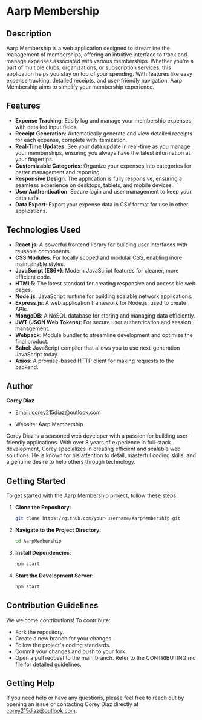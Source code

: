 # Aarp Membership

## Description

Aarp Membership is a web application designed to streamline the management of memberships, offering an intuitive interface to track and manage expenses associated with various memberships. Whether you’re a part of multiple clubs, organizations, or subscription services, this application helps you stay on top of your spending. With features like easy expense tracking, detailed receipts, and user-friendly navigation, Aarp Membership aims to simplify your membership experience.

## Features

- **Expense Tracking**: Easily log and manage your membership expenses with detailed input fields.
- **Receipt Generation**: Automatically generate and view detailed receipts for each expense, complete with itemization.
- **Real-Time Updates**: See your data update in real-time as you manage your memberships, ensuring you always have the latest information at your fingertips.
- **Customizable Categories**: Organize your expenses into categories for better management and reporting.
- **Responsive Design**: The application is fully responsive, ensuring a seamless experience on desktops, tablets, and mobile devices.
- **User Authentication**: Secure login and user management to keep your data safe.
- **Data Export**: Export your expense data in CSV format for use in other applications.

## Technologies Used

- **React.js**: A powerful frontend library for building user interfaces with reusable components.
- **CSS Modules**: For locally scoped and modular CSS, enabling more maintainable styles.
- **JavaScript (ES6+)**: Modern JavaScript features for cleaner, more efficient code.
- **HTML5**: The latest standard for creating responsive and accessible web pages.
- **Node.js**: JavaScript runtime for building scalable network applications.
- **Express.js**: A web application framework for Node.js, used to create APIs.
- **MongoDB**: A NoSQL database for storing and managing data efficiently.
- **JWT (JSON Web Tokens)**: For secure user authentication and session management.
- **Webpack**: Module bundler to streamline development and optimize the final product.
- **Babel**: JavaScript compiler that allows you to use next-generation JavaScript today.
- **Axios**: A promise-based HTTP client for making requests to the backend.

## Author

**Corey Diaz**  

- Email: corey215diaz@outlook.com

- Website: Aarp Membership

Corey Diaz is a seasoned web developer with a passion for building user-friendly applications. With over 8 years of experience in full-stack development, Corey specializes in creating efficient and scalable web solutions. He is known for his attention to detail, masterful coding skills, and a genuine desire to help others through technology.

## Getting Started

To get started with the Aarp Membership project, follow these steps:

1. **Clone the Repository**:
   ```bash
   git clone https://github.com/your-username/AarpMembership.git
2. **Navigate to the Project Directory**:
   ```bash
   cd AarpMembership
3. **Install Dependencies**:
   ```bash
   npm start
4. **Start the Development Server**:
   ```bash
   npm start
## **Contribution Guidelines**
We welcome contributions! To contribute:

- Fork the repository.
- Create a new branch for your changes.
- Follow the project's coding standards.
- Commit your changes and push to your fork.
- Open a pull request to the main branch.
Refer to the CONTRIBUTING.md file for detailed guidelines.

## **Getting Help**
If you need help or have any questions, please feel free to reach out by opening an issue or contacting Corey Diaz directly at corey215diaz@outlook.com.
